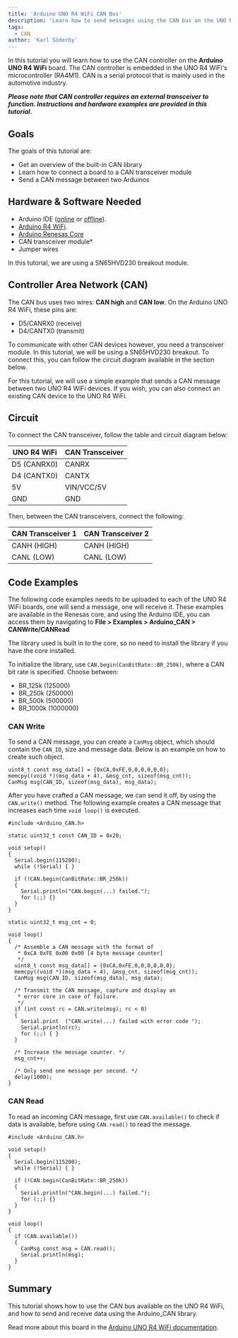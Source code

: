 ```yaml
---
title: 'Arduino UNO R4 WiFi CAN Bus'
description: 'Learn how to send messages using the CAN bus on the UNO R4 WiFi.'
tags:
  - CAN
author: 'Karl Söderby'
---
```


In this tutorial you will learn how to use the CAN controller on the **Arduino UNO R4 WiFi** board. The CAN controller is embedded in the UNO R4 WiFi's microcontroller (RA4M1). CAN is a serial protocol that is mainly used in the automotive industry.

***Please note that CAN controller requires an external transceiver to function. Instructions and hardware examples are provided in this tutorial.***

## Goals

The goals of this tutorial are:
- Get an overview of the built-in CAN library
- Learn how to connect a board to a CAN transceiver module
- Send a CAN message between two Arduinos

## Hardware & Software Needed

- Arduino IDE ([online](https://create.arduino.cc/) or [offline](https://www.arduino.cc/en/main/software)).
- [Arduino R4 WiFi](/hardware/uno-r4-wifi).
- [Arduino Renesas Core](https://github.com/bcmi-labs/ArduinoCore-renesas)
- CAN transceiver module\* 
- Jumper wires

In this tutorial, we are using a SN65HVD230 breakout module. 

## Controller Area Network (CAN)

The CAN bus uses two wires: **CAN high** and **CAN low**. On the Arduino UNO R4 WiFi, these pins are: 
- D5/CANRX0 (receive)
- D4/CANTX0 (transmit)

To communicate with other CAN devices however, you need a transceiver module. In this tutorial, we will be using a SN65HVD230 breakout. To connect this, you can follow the circuit diagram available in the section below.

For this tutorial, we will use a simple example that sends a CAN message between two UNO R4 WiFi devices. If you wish, you can also connect an existing CAN device to the UNO R4 WiFi.

## Circuit

To connect the CAN transceiver, follow the table and circuit diagram below:

| UNO R4 WiFi | CAN Transceiver |
| ------------- | --------------- |
| D5 (CANRX0)   | CANRX           |
| D4 (CANTX0)   | CANTX           |
| 5V            | VIN/VCC/5V      |
| GND           | GND             |

Then, between the CAN transceivers, connect the following:

| CAN Transceiver 1 | CAN Transceiver 2 |
| ----------------- | ----------------- |
| CANH (HIGH)       | CANH (HIGH)       |
| CANL (LOW)        | CANL (LOW)        |

## Code Examples

The following code examples needs to be uploaded to each of the UNO R4 WiFi boards, one will send a message, one will receive it. These examples are available in the Renesas core, and using the Arduino IDE, you can access them by navigating to **File > Examples > Arduino_CAN > CANWrite/CANRead**

The library used is built in to the core, so no need to install the library if you have the core installed.

To initialize the library, use `CAN.begin(CanBitRate::BR_250k)`, where a CAN bit rate is specified. Choose between:
- BR_125k (125000)
- BR_250k (250000)
- BR_500k (500000)
- BR_1000k (1000000)

### CAN Write

To send a CAN message, you can create a `CanMsg` object, which should contain the `CAN_ID`, size and message data. Below is an example on how to create such object.

```arduino
uint8_t const msg_data[] = {0xCA,0xFE,0,0,0,0,0,0};
memcpy((void *)(msg_data + 4), &msg_cnt, sizeof(msg_cnt));
CanMsg msg(CAN_ID, sizeof(msg_data), msg_data);
```

After you have crafted a CAN message, we can send it off, by using the `CAN.write()` method. The following example creates a CAN message that increases each time `void loop()` is executed. 

```arduino
#include <Arduino_CAN.h>

static uint32_t const CAN_ID = 0x20;

void setup()
{
  Serial.begin(115200);
  while (!Serial) { }

  if (!CAN.begin(CanBitRate::BR_250k))
  {
    Serial.println("CAN.begin(...) failed.");
    for (;;) {}
  }
}

static uint32_t msg_cnt = 0;

void loop()
{
  /* Assemble a CAN message with the format of
   * 0xCA 0xFE 0x00 0x00 [4 byte message counter]
   */
  uint8_t const msg_data[] = {0xCA,0xFE,0,0,0,0,0,0};
  memcpy((void *)(msg_data + 4), &msg_cnt, sizeof(msg_cnt));
  CanMsg msg(CAN_ID, sizeof(msg_data), msg_data);

  /* Transmit the CAN message, capture and display an
   * error core in case of failure.
   */
  if (int const rc = CAN.write(msg); rc < 0)
  {
    Serial.print  ("CAN.write(...) failed with error code ");
    Serial.println(rc);
    for (;;) { }
  }

  /* Increase the message counter. */
  msg_cnt++;

  /* Only send one message per second. */
  delay(1000);
}
```

### CAN Read

To read an incoming CAN message, first use `CAN.available()` to check if data is available, before using `CAN.read()` to read the message.

```arduino
#include <Arduino_CAN.h>

void setup()
{
  Serial.begin(115200);
  while (!Serial) { }

  if (!CAN.begin(CanBitRate::BR_250k))
  {
    Serial.println("CAN.begin(...) failed.");
    for (;;) {}
  }
}

void loop()
{
  if (CAN.available())
  {
    CanMsg const msg = CAN.read();
    Serial.println(msg);
  }
}
```

## Summary

This tutorial shows how to use the CAN bus available on the UNO R4 WiFi, and how to send and receive data using the Arduino_CAN library.

Read more about this board in the [Arduino UNO R4 WiFi documentation](/hardware/uno-r4-wifi).
